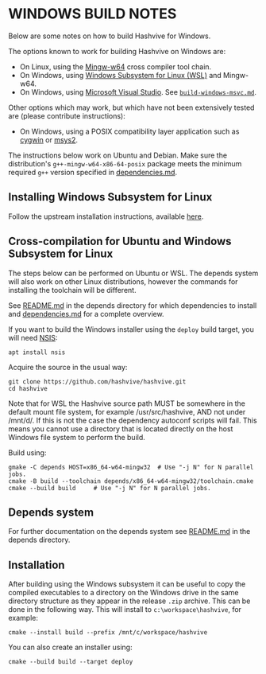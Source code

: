 # WINDOWS BUILD NOTES

Below are some notes on how to build Hashvive for Windows.

The options known to work for building Hashvive on Windows are:

- On Linux, using the [Mingw-w64](https://www.mingw-w64.org/) cross compiler tool chain.
- On Windows, using [Windows Subsystem for Linux (WSL)](https://learn.microsoft.com/en-us/windows/wsl/about) and Mingw-w64.
- On Windows, using [Microsoft Visual Studio](https://visualstudio.microsoft.com). See [`build-windows-msvc.md`](./build-windows-msvc.md).

Other options which may work, but which have not been extensively tested are (please contribute instructions):

- On Windows, using a POSIX compatibility layer application such as [cygwin](https://www.cygwin.com/) or [msys2](https://www.msys2.org/).

The instructions below work on Ubuntu and Debian. Make sure the distribution's `g++-mingw-w64-x86-64-posix`
package meets the minimum required `g++` version specified in [dependencies.md](dependencies.md).

## Installing Windows Subsystem for Linux

Follow the upstream installation instructions, available [here](https://learn.microsoft.com/en-us/windows/wsl/install).

## Cross-compilation for Ubuntu and Windows Subsystem for Linux

The steps below can be performed on Ubuntu or WSL. The depends system
will also work on other Linux distributions, however the commands for
installing the toolchain will be different.

See [README.md](../depends/README.md) in the depends directory for which
dependencies to install and [dependencies.md](dependencies.md) for a complete overview.

If you want to build the Windows installer using the `deploy` build target, you will need [NSIS](https://nsis.sourceforge.io/Main_Page):

    apt install nsis

Acquire the source in the usual way:

    git clone https://github.com/hashvive/hashvive.git
    cd hashvive

Note that for WSL the Hashvive source path MUST be somewhere in the default mount file system, for
example /usr/src/hashvive, AND not under /mnt/d/. If this is not the case the dependency autoconf scripts will fail.
This means you cannot use a directory that is located directly on the host Windows file system to perform the build.

Build using:

    gmake -C depends HOST=x86_64-w64-mingw32  # Use "-j N" for N parallel jobs.
    cmake -B build --toolchain depends/x86_64-w64-mingw32/toolchain.cmake
    cmake --build build     # Use "-j N" for N parallel jobs.

## Depends system

For further documentation on the depends system see [README.md](../depends/README.md) in the depends directory.

## Installation

After building using the Windows subsystem it can be useful to copy the compiled
executables to a directory on the Windows drive in the same directory structure
as they appear in the release `.zip` archive. This can be done in the following
way. This will install to `c:\workspace\hashvive`, for example:

    cmake --install build --prefix /mnt/c/workspace/hashvive

You can also create an installer using:

    cmake --build build --target deploy
